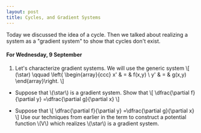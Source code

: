 ```yaml
---
layout: post
title: Cycles, and Gradient Systems
---
```


Today we discussed the idea of a cycle. Then we talked about realizing a system
as a "gradient system" to show that cycles don't exist.

#### For Wednesday, 9 September

1. Let's characterize gradient systems. We will use the generic system
\\[
(\star) \qquad \left\{ \begin{array}{ccc} x' & = & f(x,y) \\ y' & = & g(x,y) \end{array}\right.
\\]

  * Suppose that \\(\star\\) is a gradient system. Show that
  \\[ \dfrac{\partial f}{\partial y} =\dfrac{\partial g}{\partial x} \\]

  * Suppose that
  \\[ \dfrac{\partial f}{\partial y} =\dfrac{\partial g}{\partial x} \\]
  Use our techniques from earlier in the term to construct a potential function
  \\(V\\) which realizes \\(\star\\) is a gradient system.
